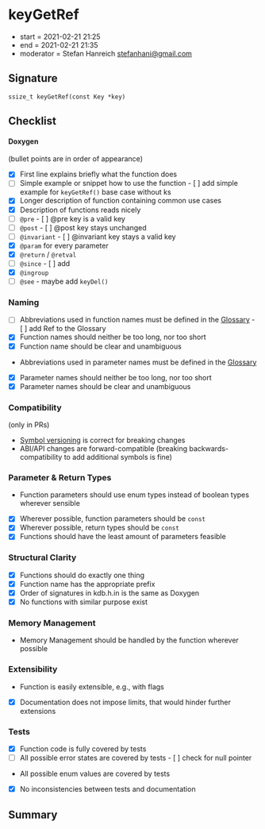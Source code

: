 # keyGetRef

- start = 2021-02-21 21:25
- end = 2021-02-21 21:35
- moderator = Stefan Hanreich <stefanhani@gmail.com>

## Signature

`ssize_t keyGetRef(const Key *key)`

## Checklist

#### Doxygen

(bullet points are in order of appearance)

- [x] First line explains briefly what the function does
- [ ] Simple example or snippet how to use the function - [ ] add simple example for `keyGetRef()` base case without ks
- [x] Longer description of function containing common use cases
- [x] Description of functions reads nicely
- [ ] `@pre` - [ ] @pre key is a valid key
- [ ] `@post` - [ ] @post key stays unchanged
- [ ] `@invariant` - [ ] @invariant key stays a valid key
- [x] `@param` for every parameter
- [x] `@return` / `@retval`
- [ ] `@since` - [ ] add
- [x] `@ingroup`
- [ ] `@see` - maybe add `keyDel()`

### Naming

- [ ] Abbreviations used in function names must be defined in the
      [Glossary](/doc/help/elektra-glossary.md) - [ ] add Ref to the Glossary
- [x] Function names should neither be too long, nor too short
- [x] Function name should be clear and unambiguous
- Abbreviations used in parameter names must be defined in the
  [Glossary](/doc/help/elektra-glossary.md)
- [x] Parameter names should neither be too long, nor too short
- [x] Parameter names should be clear and unambiguous

### Compatibility

(only in PRs)

- [Symbol versioning](/doc/dev/symbol-versioning.md)
  is correct for breaking changes
- ABI/API changes are forward-compatible (breaking backwards-compatibility
  to add additional symbols is fine)

### Parameter & Return Types

- Function parameters should use enum types instead of boolean types
  wherever sensible
- [x] Wherever possible, function parameters should be `const`
- [x] Wherever possible, return types should be `const`
- [x] Functions should have the least amount of parameters feasible

### Structural Clarity

- [x] Functions should do exactly one thing
- [x] Function name has the appropriate prefix
- [x] Order of signatures in kdb.h.in is the same as Doxygen
- [x] No functions with similar purpose exist

### Memory Management

- Memory Management should be handled by the function wherever possible

### Extensibility

- Function is easily extensible, e.g., with flags
- [x] Documentation does not impose limits, that would hinder further extensions

### Tests

- [x] Function code is fully covered by tests
- [ ] All possible error states are covered by tests - [ ] check for null pointer
- All possible enum values are covered by tests
- [x] No inconsistencies between tests and documentation

## Summary
